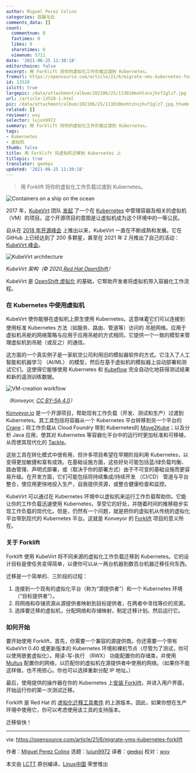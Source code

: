 ```yaml
---
author: Miguel Perez Colino
categories: 容器与云
comments_data: []
count:
  commentnum: 0
  favtimes: 0
  likes: 0
  sharetimes: 0
  viewnum: 5711
date: '2021-06-25 11:30:18'
editorchoice: false
excerpt: 用 Forklift 将你的虚拟化工作负载过渡到 Kubernetes。
fromurl: https://opensource.com/article/21/6/migrate-vms-kubernetes-forklift
id: 13520
islctt: true
largepic: /data/attachment/album/202106/25/113010mxhtznxjhxf1glz7.jpg
url: /article-13520-1.html
pic: /data/attachment/album/202106/25/113010mxhtznxjhxf1glz7.jpg.thumb.jpg
related: []
reviewer: wxy
selector: lujun9972
summary: 用 Forklift 将你的虚拟化工作负载过渡到 Kubernetes。
tags:
- Kubernetes
- 虚拟机
thumb: false
title: 用 Forklift 将虚拟机迁移到 Kubernetes 上
titlepic: true
translator: geekpi
updated: '2021-06-25 11:30:18'
---
```



> 
> 用 Forklift 将你的虚拟化工作负载过渡到 Kubernetes。
> 
> 
> 


![](/data/attachment/album/202106/25/113010mxhtznxjhxf1glz7.jpg "Containers on a ship on the ocean")


2017 年，[KubeVirt](http://kubevirt.io/) 团队 [发起](https://kubevirt.io/2017/This-Week-in-Kube-Virt-1.html) 了一个在 [Kubernetes](https://opensource.com/resources/what-is-kubernetes) 中管理容器及相关的虚拟机（VM）的项目。这个开源项目的意图是让虚拟机成为这个环境中的一等公民。


自从在 [2018 年开源峰会](https://ossna18.sched.com/event/FAOR/kubevirt-cats-and-dogs-living-together-stephen-gordon-red-hat) 上推出以来，KubeVirt 一直在不断成熟和发展。它在 GitHub 上已经达到了 200 多颗星，甚至在 2021 年 2 月推出了自己的活动：[KubeVirt 峰会](https://kubevirt.io/summit/)。


![KubeVirt architecture](/data/attachment/album/202106/25/113020ukf33q6q49wpfqap.png "KubeVirt architecture")


*KubeVirt 架构（© 2020,[Red Hat OpenShift](https://www.openshift.com/learn/topics/virtualization/)）*


KubeVirt 是 [OpenShift 虚拟化](https://openshift.com/virtualization/) 的基础，它帮助开发者将虚拟机带入容器化工作流程。


### 在 Kubernetes 中使用虚拟机


KubeVirt 使你能够在虚拟机上原生使用 Kubernetes。这意味着它们可以连接到使用标准 Kubernetes 方法（如服务、路由、管道等）访问的<ruby> 吊舱 <rt>  Pod </rt></ruby>网络。应用于虚拟机吊舱的网络策略与应用于应用吊舱的方式相同，它提供一个一致的模型来管理虚拟机到吊舱（或反之）的通信。


这方面的一个真实例子是一家航空公司利用旧的模拟器软件的方式。它注入了人工智能和机器学习 （AI/ML） 的模型，然后在基于虚拟机的模拟器上自动部署和测试它们。这使得它能够使用 Kubernetes 和 [Kubeflow](https://www.kubeflow.org/) 完全自动化地获得测试结果和新的遥测训练数据。


![VM-creation workflow](/data/attachment/album/202106/25/113021fdupdkyyzdmpcy3g.png "VM-creation workflow")


*（Konveyor, [CC BY-SA 4.0](https://creativecommons.org/licenses/by-sa/4.0/)）*


[Konveyor.io](https://www.konveyor.io/) 是一个开源项目，帮助现有工作负载（开发、测试和生产）过渡到 Kubernetes。其工具包括将容器从一个 Kubernetes 平台转移到另一个平台的 [Crane](https://www.konveyor.io/crane)；将工作负载从 Cloud Foundry 带到 Kubernetes的 [Move2Kube](https://move2kube.konveyor.io/)；以及分析 Java 应用，使其对 Kubernetes 等容器化平台中的运行时更加标准和可移植，从而使其现代化的 [Tackle](https://www.konveyor.io/tackle)。


这些工具在转化模式中很有用，但许多项目希望在早期阶段利用 Kubernetes，以变得更加敏捷和富有成效。在基础设施方面，这些好处可能包括蓝/绿负载均衡、路由管理、声明式部署，或（取决于你的部署方式）由于不可变的基础设施而更容易升级。在开发方面，它们可能包括将持续集成/持续开发 （CI/CD） 管道与平台整合，使应用更快地投入生产，自我提供资源，或整合健康检查和监控。


KubeVirt 可以通过在 Kubernetes 环境中以虚拟机来运行工作负载帮助你。它能让你的工作负载迅速使用 Kubernetes，享受它的好处，并随着时间的推移稳步实现工作负载的现代化。但是，仍然有一个问题，就是把你的虚拟机从传统的虚拟化平台带到现代的 Kubernetes 平台。这就是 Konveyor 的 [Forklift](https://www.konveyor.io/forklift) 项目的意义所在。


### 关于 Forklift


Forklift 使用 KubeVirt 将不同来源的虚拟化工作负载迁移到 Kubernetes。它的设计目标是使任务变得简单，以便你可以从一两台机器到数百台机器迁移任何东西。


迁移是一个简单的、三阶段的过程：


1. 连接到一个现有的虚拟化平台（称为“源提供者”）和一个 Kubernetes 环境（“目标提供者”）。
2. 将网络和存储资源从源提供者映射到目标提供者，在两者中寻找等价的资源。
3. 选择要迁移的虚拟机，分配网络和存储映射，制定迁移计划。然后运行它。


### 如何开始


要开始使用 Forklift，首先，你需要一个兼容的源提供商。你还需要一个带有 KubeVirt 0.40 或更新版本的 Kubernetes 环境和裸机节点（尽管为了测试，你可以使用嵌套虚拟化）。用读-写-执行 （RWX） 功能配置你的存储类，并使用 [Multus](https://github.com/k8snetworkplumbingwg/multus-cni) 配置你的网络，以匹配你的虚拟机在源提供者中使用的网络。（如果你不能这样做，也不用担心。你也可以选择重新分配 IP 地址。）


最后，使用提供的操作器在你的 Kubernetes 上[安装 Forklift](https://www.youtube.com/watch?v=RnoIP3QjHww&t=1693s)，并进入用户界面，开始运行你的第一次测试迁移。


Forklift 是 Red Hat 的 [虚拟化迁移工具套件](https://access.redhat.com/documentation/en-us/migration_toolkit_for_virtualization/2.0/) 的上游版本。因此，如果你想在生产环境中使用它，你可以考虑使用该工具的支持版本。


迁移愉快！




---


via: <https://opensource.com/article/21/6/migrate-vms-kubernetes-forklift>


作者：[Miguel Perez Colino](https://opensource.com/users/mperezco) 选题：[lujun9972](https://github.com/lujun9972) 译者：[geekpi](https://github.com/geekpi) 校对：[wxy](https://github.com/wxy)


本文由 [LCTT](https://github.com/LCTT/TranslateProject) 原创编译，[Linux中国](https://linux.cn/) 荣誉推出
